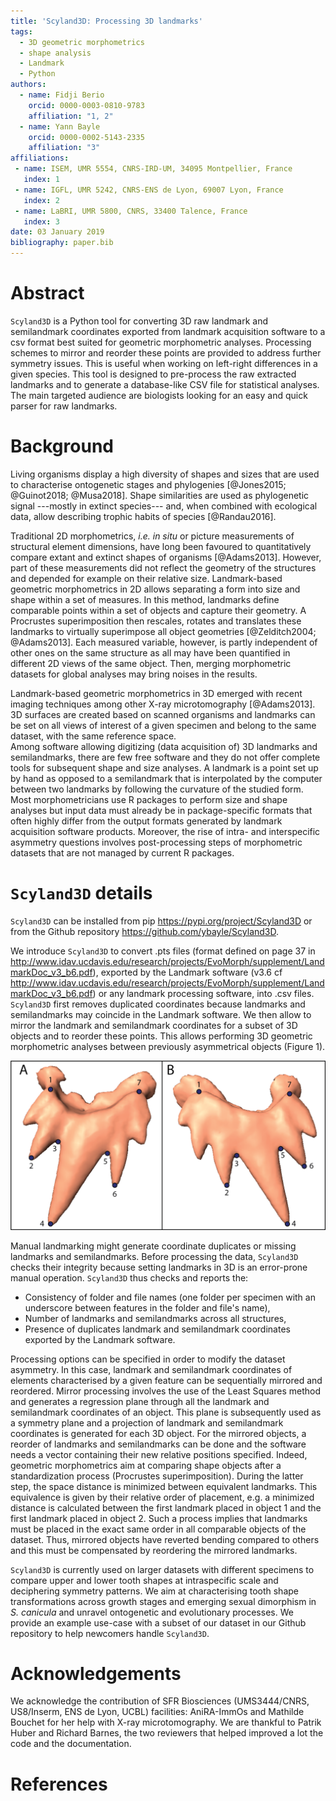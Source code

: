 ```yaml
---
title: 'Scyland3D: Processing 3D landmarks'
tags:
  - 3D geometric morphometrics
  - shape analysis
  - Landmark
  - Python
authors:
  - name: Fidji Berio
    orcid: 0000-0003-0810-9783
    affiliation: "1, 2"
  - name: Yann Bayle
    orcid: 0000-0002-5143-2335
    affiliation: "3"
affiliations:
 - name: ISEM, UMR 5554, CNRS-IRD-UM, 34095 Montpellier, France
   index: 1
 - name: IGFL, UMR 5242, CNRS-ENS de Lyon, 69007 Lyon, France
   index: 2
 - name: LaBRI, UMR 5800, CNRS, 33400 Talence, France
   index: 3
date: 03 January 2019
bibliography: paper.bib
---
```


# Abstract

``Scyland3D`` is a Python tool for converting 3D raw landmark and semilandmark coordinates exported from landmark acquisition software to a csv format best suited for geometric morphometric analyses.
Processing schemes to mirror and reorder these points are provided to address further symmetry issues.
This is useful when working on left-right differences in a given species. 
This tool is designed to pre-process the raw extracted landmarks and to generate a database-like CSV file for statistical analyses.
The main targeted audience are biologists looking for an easy and quick parser for raw landmarks.

# Background

Living organisms display a high diversity of shapes and sizes that are used to characterise ontogenetic stages and phylogenies [@Jones2015; @Guinot2018; @Musa2018].
Shape similarities are used as phylogenetic signal ---mostly in extinct species--- and, when combined with ecological data, allow describing trophic habits of species [@Randau2016].

Traditional 2D morphometrics, _i.e. in situ_ or picture measurements of structural element dimensions, have long been favoured to quantitatively compare extant and extinct shapes of organisms [@Adams2013].
However, part of these measurements did not reflect the geometry of the structures and depended for example on their relative size.
Landmark-based geometric morphometrics in 2D allows separating a form into size and shape within a set of measures.
In this method, landmarks define comparable points within a set of objects and capture their geometry.
A Procrustes superimposition then rescales, rotates and translates these landmarks to virtually superimpose all object geometries [@Zelditch2004; @Adams2013]. 
Each measured variable, however, is partly independent of other ones on the same structure as all may have been quantified in different 2D views of the same object.
Then, merging morphometric datasets for global analyses may bring noises in the results.

Landmark-based geometric morphometrics in 3D emerged with recent imaging techniques among other X-ray microtomography [@Adams2013]. 
3D surfaces are created based on scanned organisms and landmarks can be set on all views of interest of a given specimen and belong to the same dataset, with the same reference space.   
Among software allowing digitizing (data acquisition of) 3D landmarks and semilandmarks, there are few free software and they do not offer complete tools for subsequent shape and size analyses.
A landmark is a point set up by hand as opposed to a semilandmark that is interpolated by the computer between two landmarks by following the curvature of the studied form.
Most morphometricians use R packages to perform size and shape analyses but input data must already be in package-specific formats that often highly differ from the output formats generated by landmark acquisition software products.
Moreover, the rise of intra- and interspecific asymmetry questions involves post-processing steps of morphometric datasets that are not managed by current R packages.

# ``Scyland3D`` details

``Scyland3D`` can be installed from pip https://pypi.org/project/Scyland3D or from the Github repository https://github.com/ybayle/Scyland3D.

We introduce ``Scyland3D`` to convert .pts files (format defined on page 37 in http://www.idav.ucdavis.edu/research/projects/EvoMorph/supplement/LandmarkDoc_v3_b6.pdf), exported by the Landmark software (v3.6 cf http://www.idav.ucdavis.edu/research/projects/EvoMorph/supplement/LandmarkDoc_v3_b6.pdf) or any landmark processing software, into .csv files.
``Scyland3D`` first removes duplicated coordinates because landmarks and semilandmarks may coincide in the Landmark software.
We then allow to mirror the landmark and semilandmark coordinates for a subset of 3D objects and to reorder these points.
This allows performing 3D geometric morphometric analyses between previously asymmetrical objects (Figure 1).

![Landmarked small-spotted catshark _Scyliorhinus canicula_ (A) upper tooth and (B) lower tooth. Only landmarks are drawn but semilandmarks can be set between them. Numbers indicate their relative order of setting. Surfaces were generated based on 3D X-ray microtomography scans.](figure1.png)

Manual landmarking might generate coordinate duplicates or missing landmarks and semilandmarks.
Before processing the data, ``Scyland3D`` checks their integrity because setting landmarks in 3D is an error-prone manual operation.
``Scyland3D`` thus checks and reports the:

- Consistency of folder and file names (one folder per specimen with an underscore between features in the folder and file's name),
- Number of landmarks and semilandmarks across all structures,
- Presence of duplicates landmark and semilandmark coordinates exported by the Landmark software.

Processing options can be specified in order to modify the dataset asymmetry.
In this case, landmark and semilandmark coordinates of elements characterised by a given feature can be sequentially mirrored and reordered.
Mirror processing involves the use of the Least Squares method and generates a regression plane through all the landmark and semilandmark coordinates of an object.
This plane is subsequently used as a symmetry plane and a projection of landmark and semilandmark coordinates is generated for each 3D object.
For the mirrored objects, a reorder of landmarks and semilandmarks can be done and the software needs a vector containing their new relative positions specified. 
Indeed, geometric morphometrics aim at comparing shape objects after a standardization process (Procrustes superimposition).
During the latter step, the space distance is minimized between equivalent landmarks.
This equivalence is given by their relative order of placement, e.g. a minimized distance is calculated between the first landmark placed in object 1 and the first landmark placed in object 2.
Such a process implies that landmarks must be placed in the exact same order in all comparable objects of the dataset.
Thus, mirrored objects have reverted bending compared to others and this must be compensated by reordering the mirrored landmarks.

``Scyland3D`` is currently used on larger datasets with different specimens to compare upper and lower tooth shapes at intraspecific scale and deciphering symmetry patterns.
We aim at characterising tooth shape transformations across growth stages and emerging sexual dimorphism in _S. canicula_ and unravel ontogenetic and evolutionary processes.
We provide an example use-case with a subset of our dataset in our Github repository to help newcomers handle ``Scyland3D``.

# Acknowledgements

We acknowledge the contribution of SFR Biosciences (UMS3444/CNRS, US8/Inserm, ENS de Lyon, UCBL) facilities: AniRA-ImmOs and Mathilde Bouchet for her help with X-ray microtomography.
We are thankful to Patrik Huber and Richard Barnes, the two reviewers that helped improved a lot the code and the documentation.

# References
